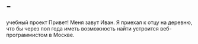 # -
учебный проект
Привет! Меня завут Иван. Я приехал к отцу на деревню, что бы через пол года иметь возможность найти устроится веб-программистом в Москве.
